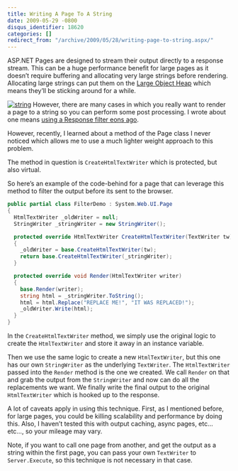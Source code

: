 ```yaml
---
title: Writing A Page To A String
date: 2009-05-29 -0800
disqus_identifier: 18620
categories: []
redirect_from: "/archive/2009/05/28/writing-page-to-string.aspx/"
---
```


ASP.NET Pages are designed to stream their output directly to a response
stream. This can be a huge performance benefit for large pages as it
doesn’t require buffering and allocating very large strings before
rendering. Allocating large strings can put them on the [Large Object
Heap](http://msdn.microsoft.com/en-us/magazine/cc534993.aspx "Large Object Heap")
which means they’ll be sticking around for a while.

[![string](https://haacked.com/images/haacked_com/WindowsLiveWriter/RenderingaPageToAStringWithoutUsingAResp_7EC8/string_3.jpg "string")](http://www.sxc.hu/photo/979650 "Photo by crisderaud on stock.xchng")
However, there are many cases in which you really want to render a page
to a string so you can perform some post processing. I wrote about one
means [using a Response filter eons
ago](https://haacked.com/archive/2007/07/29/cleanup-the-crap-that-windows-live-writer-injects-with-this.aspx "Using Response Filter").

However, recently, I learned about a method of the Page class I never
noticed which allows me to use a much lighter weight approach to this
problem.

The method in question is `CreateHtmlTextWriter` which is protected, but
also virtual.

So here’s an example of the code-behind for a page that can leverage
this method to filter the output before its sent to the browser.

```csharp
public partial class FilterDemo : System.Web.UI.Page
{
  HtmlTextWriter _oldWriter = null;
  StringWriter _stringWriter = new StringWriter();

  protected override HtmlTextWriter CreateHtmlTextWriter(TextWriter tw)
  {
    _oldWriter = base.CreateHtmlTextWriter(tw);
    return base.CreateHtmlTextWriter(_stringWriter);
  }

  protected override void Render(HtmlTextWriter writer)
  {
    base.Render(writer);
    string html = _stringWriter.ToString();
    html = html.Replace("REPLACE ME!", "IT WAS REPLACED!");
    _oldWriter.Write(html);
  }
}
```

In the `CreateHtmlTextWriter` method, we simply use the original logic
to create the `HtmlTextWriter` and store it away in an instance
variable.

Then we use the same logic to create a new `HtmlTextWriter`, but this
one has our own `StringWriter` as the underlying `TextWriter`. The
`HtmlTextWriter` passed into the `Render` method is the one we created.
We call `Render` on that and grab the output from the `StringWriter` and
now can do all the replacements we want. We finally write the final
output to the original `HtmlTextWriter` which is hooked up to the
response.

A lot of caveats apply in using this technique. First, as I mentioned
before, for large pages, you could be killing scalability and
performance by doing this. Also, I haven’t tested this with output
caching, async pages, etc… etc…, so your mileage may vary.

Note, if you want to call one page from another, and get the output as a
string within the first page, you can pass your own `TextWriter` to
`Server.Execute`, so this technique is not necessary in that case.

